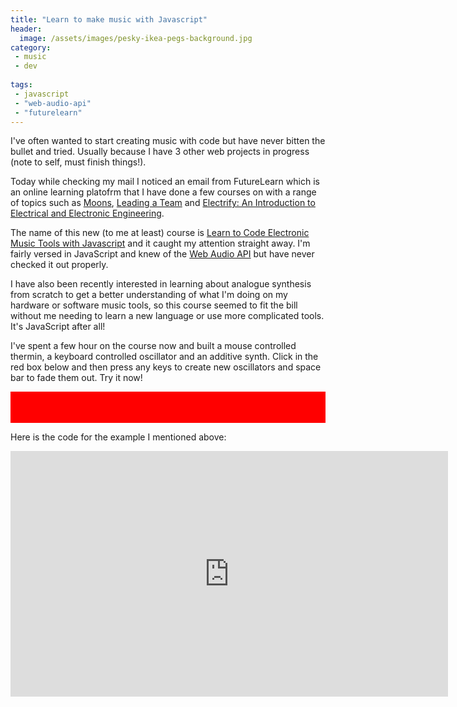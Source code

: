 ```yaml
---
title: "Learn to make music with Javascript"
header:
  image: /assets/images/pesky-ikea-pegs-background.jpg
category:
 - music
 - dev
 
tags:
 - javascript
 - "web-audio-api"
 - "futurelearn"
---
```


I've often wanted to start creating music with code but have never bitten the bullet and tried. 
Usually because I have 3 other web projects in progress (note to self, must finish things!).

Today while checking my mail I noticed an email from FutureLearn which is an online learning 
platofrm that I have done a few courses on with a range of topics such as [Moons](https://www.futurelearn.com/courses/moons/), 
[Leading a Team](https://www.futurelearn.com/courses/leading-a-team) and
[Electrify: An Introduction to Electrical and Electronic Engineering](https://www.futurelearn.com/courses/electrify/).

The name of this new (to me at least) course is 
[Learn to Code Electronic Music Tools with Javascript](https://www.futurelearn.com/courses/electronic-music-tools)
and it caught my attention straight away. I'm fairly versed in JavaScript and knew of the 
[Web Audio API](https://developer.mozilla.org/en-US/docs/Web/API/Web_Audio_API) but have never checked it out properly. 

I have also been recently interested in learning about analogue synthesis from scratch to get a better understanding of 
what I'm doing on my hardware or software music tools, so this course seemed to fit the bill without me needing to learn 
a new language or use more complicated tools. It's JavaScript after all!

I've spent a few hour on the course now and built a mouse controlled thermin, a keyboard controlled oscillator and an 
additive synth. Click in the red box below and then press any keys to create new oscillators and space bar to fade them out. 
Try it now!

<div style="background-color:red; height:50px"
         tabindex="1"
         onkeydown="parseControls(event.key)">
</div>

<script>
    
    var audioContext = window.AudioContext || window.webkitAudioContext;
    var audContext = new audioContext();
    
    var oscillators = [];
    var amps = [];
    
    function playSynth() {
        var osc = audContext.createOscillator();
        var amp = audContext.createGain();
        amp.gain.value = 0.05;
        osc.frequency.value = Math.random() * 500;
        
        oscillators.push(osc);
        amps.push(amp);
        
        osc.connect(amp);
        amp.connect(audContext.destination);
        osc.start();
    }
    
    function fadeOut(seconds) {
        var now = audContext.currentTime;
        for (var i = amps.length - 1; i>=0; i--) {
            amps[i].gain.linearRampToValueAtTime(0, now + seconds);
        }
        setTimeout(stopSynth, seconds * 1000);
    }
    
    function stopSynth() {
        for (var i = oscillators.length - 1; i>=0; i--) {
            oscillators[i].stop();
        }
    }
    
    function parseControls(key) {
        switch(key) {
            case " ":
                fadeOut(5);
                break;
            default:
                playSynth();
        }
    }

    
</script>

 
Here is the code for the example I mentioned above:
<iframe src="https://live.codecircle.com/d/D9CbNxXzB82zpqqz6/view" width="700px" height="393px" frameborder="0"></iframe>



